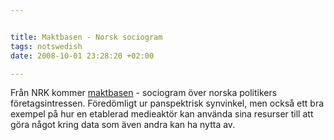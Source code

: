 ```yaml
--- 


title: Maktbasen - Norsk sociogram 
tags: notswedish
date: 2008-10-01 23:28:20 +02:00 

---
```


Från NRK kommer [maktbasen](http://nrk.no/maktbasen/) - sociogram över norska politikers företagsintressen. Föredömligt ur panspektrisk synvinkel, men också ett bra exempel på hur en etablerad medieaktör kan använda sina resurser till att göra något kring data som även andra kan ha nytta av. 